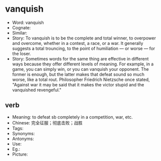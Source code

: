 # vanquish

- Word: vanquish
- Cognate: 
- Similar: 
- Story: To vanquish is to be the complete and total winner, to overpower and overcome, whether in a contest, a race, or a war. It generally suggests a total trouncing, to the point of humiliation — or worse — for the loser.
- Story: Sometimes words for the same thing are effective in different ways because they offer different levels of meaning. For example, in a game, you can simply win, or you can vanquish your opponent. The former is enough, but the latter makes that defeat sound so much worse, like a total rout. Philosopher Friedrich Nietzsche once stated, "Against war it may be said that it makes the victor stupid and the vanquished revengeful."

## verb

- Meaning: to defeat sb completely in a competition, war, etc.
- Chinese: 完全征服；彻底击败；战胜
- Tags: 
- Synonyms: 
- Antonyms: 
- Use: 
- Eg.: 
- Picture: 

